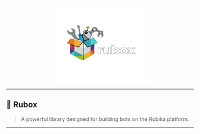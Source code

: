 <p align="center">
  <a href="github.com/belectron13/rubox">
    <img src="https://raw.githubusercontent.com/BELECTRON13/rubox/refs/heads/main/HoshaAI-1%20(1).png" width=260 height=210 alt="Rubox" />
  </a>
</p>

---

## 🔧 Rubox
> A powerful library designed for building bots on the Rubika platform.

---





